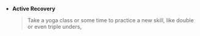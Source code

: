 - **Active Recovery**

  > Take a yoga class or some time to practice a new skill, like double or even triple unders,
